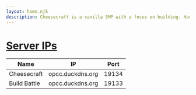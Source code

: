 ```yaml
---
layout: home.njk
description: Cheesecraft is a vanilla SMP with a focus on building. Have fun gathering resources and collaborating to create impressive builds.
---
```


# [Server IPs](#play)

| Name         | IP               | Port  |
|--------------|------------------|-------|
| Cheesecraft  | opcc.duckdns.org | 19134 |
| Build Battle | opcc.duckdns.org | 19133 |

